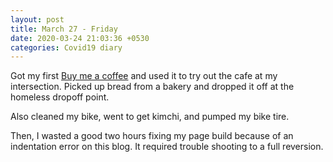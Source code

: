 ```yaml
---
layout: post
title: March 27 - Friday
date: 2020-03-24 21:03:36 +0530
categories: Covid19 diary
---
```


Got my first [Buy me a coffee](https://buymeacoffee.com/athena) and used it to try out the cafe at my intersection. Picked up bread from a bakery and dropped it off at the homeless dropoff point.

Also cleaned my bike, went to get kimchi, and pumped my bike tire.

Then, I wasted a good two hours fixing my page build because of an indentation error on this blog. It required trouble shooting to a full reversion.